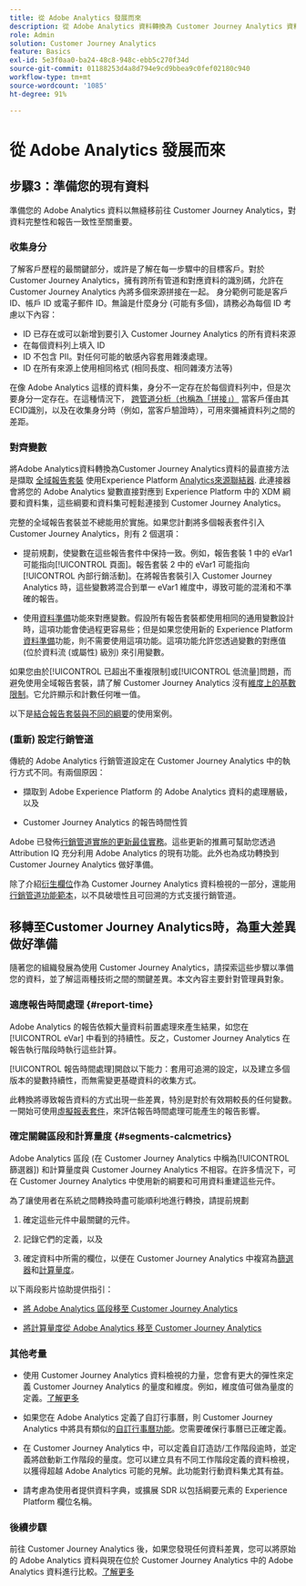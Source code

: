 ```yaml
---
title: 從 Adobe Analytics 發展而來
description: 從 Adobe Analytics 資料轉換為 Customer Journey Analytics 資料的步驟
role: Admin
solution: Customer Journey Analytics
feature: Basics
exl-id: 5e3f0aa0-ba24-48c8-948c-ebb5c270f34d
source-git-commit: 01188253d4a8d794e9cd9bbea9c0fef02180c940
workflow-type: tm+mt
source-wordcount: '1085'
ht-degree: 91%

---
```


# 從 Adobe Analytics 發展而來

## 步驟3：準備您的現有資料

準備您的 Adobe Analytics 資料以無縫移前往 Customer Journey Analytics，對資料完整性和報告一致性至關重要。

### 收集身分

了解客戶歷程的最關鍵部分，或許是了解在每一步驟中的目標客戶。對於 Customer Journey Analytics，擁有跨所有管道和對應資料的識別碼，允許在 Customer Journey Analytics 內將多個來源拼接在一起。
身分範例可能是客戶 ID、帳戶 ID 或電子郵件 ID。無論是什麼身分 (可能有多個)，請務必為每個 ID 考慮以下內容：

* ID 已存在或可以新增到要引入 Customer Journey Analytics 的所有資料來源
* 在每個資料列上填入 ID
* ID 不包含 PII。對任何可能的敏感內容套用雜湊處理。
* ID 在所有來源上使用相同格式 (相同長度、相同雜湊方法等)

在像 Adobe Analytics 這樣的資料集，身分不一定存在於每個資料列中，但是次要身分一定存在。在這種情況下， [跨管道分析（也稱為「拼接」）](/help/stitching/overview.md) 當客戶僅由其ECID識別，以及在收集身分時（例如，當客戶驗證時），可用來彌補資料列之間的差距。

### 對齊變數

將Adobe Analytics資料轉換為Customer Journey Analytics資料的最直接方法是擷取 [全域報告套裝](https://experienceleague.adobe.com/docs/analytics/implementation/prepare/global-rs.html?lang=zh-Hant) 使用Experience Platform [Analytics來源聯結器](https://experienceleague.adobe.com/docs/experience-platform/sources/ui-tutorials/create/adobe-applications/analytics.html?lang=zh-Hant). 此連接器會將您的 Adobe Analytics 變數直接對應到 Experience Platform 中的 XDM 綱要和資料集，這些綱要和資料集可輕鬆連接到 Customer Journey Analytics。

完整的全域報告套裝並不總能用於實施。如果您計劃將多個報表套件引入 Customer Journey Analytics，則有 2 個選項：

* 提前規劃，使變數在這些報告套件中保持一致。例如，報告套裝 1 中的 eVar1 可能指向[!UICONTROL 頁面]。報告套裝 2 中的 eVar1 可能指向[!UICONTROL 內部行銷活動]。在將報告套裝引入 Customer Journey Analytics 時，這些變數將混合到單一 eVar1 維度中，導致可能的混淆和不準確的報告。

* 使用[資料準備](https://experienceleague.adobe.com/docs/experience-platform/data-prep/home.html?lang=zh-Hant)功能來對應變數。假設所有報告套裝都使用相同的通用變數設計時，這項功能會使過程更容易些；但是如果您使用新的 Experience Platform [資料準備](https://experienceleague.adobe.com/docs/experience-platform/sources/ui-tutorials/create/adobe-applications/analytics.html?lang=zh-Hant#mapping)功能，則不需要使用這項功能。這項功能允許您透過變數的對應值 (位於資料流 (或屬性) 級別) 來引用變數。

如果您由於[!UICONTROL 已超出不重複限制]或[!UICONTROL 低流量]問題，而避免使用全域報告套裝，請了解 Customer Journey Analytics 沒有[維度上的基數限制](/help/components/dimensions/high-cardinality.md)。它允許顯示和計數任何唯一值。

以下是[結合報告套裝與不同的綱要](/help/use-cases/aa-data/combine-report-suites.md)的使用案例。

### (重新) 設定行銷管道

傳統的 Adobe Analytics 行銷管道設定在 Customer Journey Analytics 中的執行方式不同。有兩個原因：

* 擷取到 Adobe Experience Platform 的 Adobe Analytics 資料的處理層級，以及

* Customer Journey Analytics 的報告時間性質

Adobe 已發佈[行銷管道實施的更新最佳實務](https://experienceleague.adobe.com/docs/analytics/components/marketing-channels/mchannel-best-practices.html?lang=zh-Hant)。這些更新的推薦可幫助您透過 Attribution IQ 充分利用 Adobe Analytics 的現有功能。此外也為成功轉換到 Customer Journey Analytics 做好準備。

除了介紹[衍生欄位](../data-views/derived-fields/derived-fields.md)作為 Customer Journey Analytics 資料檢視的一部分，還能用[行銷管道功能範本](../data-views/derived-fields/derived-fields.md#function-templates)，以不具破壞性且可回溯的方式支援行銷管道。

## 移轉至Customer Journey Analytics時，為重大差異做好準備

隨著您的組織發展為使用 Customer Journey Analytics，請探索這些步驟以準備您的資料，並了解這兩種技術之間的關鍵差異。本文內容主要針對管理員對象。

### 適應報告時間處理 {#report-time}

Adobe Analytics 的報告依賴大量資料前置處理來產生結果，如您在 [!UICONTROL eVar] 中看到的持續性。反之，Customer Journey Analytics 在報告執行階段時執行這些計算。

[!UICONTROL 報告時間處理]開啟以下能力：套用可追溯的設定，以及建立多個版本的變數持續性，而無需變更基礎資料的收集方式。

此轉換將導致報告資料的方式出現一些差異，特別是對於有效期較長的任何變數。一開始可使用[虛擬報表套件](https://experienceleague.adobe.com/docs/analytics/components/virtual-report-suites/vrs-report-time-processing.html?lang=zh-Hant)，來評估報告時間處理可能產生的報告影響。

### 確定關鍵區段和計算量度 {#segments-calcmetrics}

Adobe Analytics 區段 (在 Customer Journey Analytics 中稱為[!UICONTROL 篩選器]) 和計算量度與 Customer Journey Analytics 不相容。在許多情況下，可在 Customer Journey Analytics 中使用新的綱要和可用資料重建這些元件。

為了讓使用者在系統之間轉換時盡可能順利地進行轉換，請提前規劃

1. 確定這些元件中最關鍵的元件。

2. 記錄它們的定義，以及

3. 確定資料中所需的欄位，以便在 Customer Journey Analytics 中複寫為[篩選器](/help/components/filters/filters-overview.md)和[計算量度](/help/components/calc-metrics/calc-metr-overview.md)。

以下兩段影片協助提供指引：

* [將 Adobe Analytics 區段移至 Customer Journey Analytics](https://experienceleague.adobe.com/docs/customer-journey-analytics-learn/tutorials/moving-adobe-analytics-segments-to-customer-journey-analytics.html?lang=zh-Hant)

* [將計算量度從 Adobe Analytics 移至 Customer Journey Analytics](https://experienceleague.adobe.com/docs/customer-journey-analytics-learn/tutorials/components/calc-metrics/moving-your-calculated-metrics-from-adobe-analytics-to-customer-journey-analytics.html)

### 其他考量

* 使用 Customer Journey Analytics 資料檢視的力量，您會有更大的彈性來定義 Customer Journey Analytics 的量度和維度。例如，維度值可做為量度的定義。[了解更多](/help/use-cases/data-views/data-views-usecases.md)

* 如果您在 Adobe Analytics 定義了自訂行事曆，則 Customer Journey Analytics 中將具有類似的[自訂行事曆功能](/help/components/date-ranges/custom-date-ranges.md)。您需要確保行事曆已正確定義。

* 在 Customer Journey Analytics 中，可以定義自訂造訪/工作階段逾時，並定義將啟動新工作階段的量度。您可以建立具有不同工作階段定義的資料檢視，以獲得超越 Adobe Analytics 可能的見解。此功能對行動資料集尤其有益。

* 請考慮為使用者提供資料字典，或擴展 SDR 以包括綱要元素的 Experience Platform 欄位名稱。

### 後續步驟

前往 Customer Journey Analytics 後，如果您發現任何資料差異，您可以將原始的 Adobe Analytics 資料與現在位於 Customer Journey Analytics 中的 Adobe Analytics 資料進行比較。[了解更多](/help/troubleshooting/compare.md)
